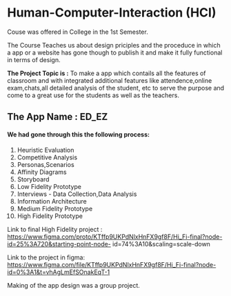# Human-Computer-Interaction (HCI)

Couse was offered in College in the 1st Semester.

The Course Teaches us about design priciples and the proceduce in which a app or a 
website has gone though to publish it and make it fully functional in terms of design.


**The Project Topic is :** To make a app which contails all the features of classroom and with integrated additional features like attendence,online exam,chats,all detailed analysis of the student, etc to serve the purpose and come to a great use for the students as well as the teachers. 

## **The App Name :** ED_EZ 

#### We had gone through this the following process:

1. Heuristic Evaluation
2. Competitive Analysis
3. Personas,Scenarios
4. Affinity Diagrams
5. Storyboard
6. Low Fidelity Prototype
7. Interviews - Data Collection,Data Analysis
8. Information Architecture
9. Medium Fidelity Prototype
10. High Fidelity Prototype

Link to final High Fidelity project : https://www.figma.com/proto/KTffp9UKPdNlxHnFX9gf8F/Hi_Fi-final?node-id=25%3A720&starting-point-node-         id=74%3A10&scaling=scale-down  

Link to the project in figma: https://www.figma.com/file/KTffp9UKPdNlxHnFX9gf8F/Hi_Fi-final?node-id=0%3A1&t=vhAgLmEfSOnakEqT-1



Making of the app design was a group project.


